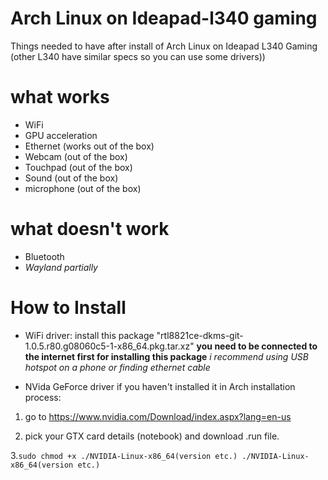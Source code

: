 # Arch Linux on Ideapad-l340 gaming
Things needed to have after install of Arch Linux on Ideapad L340 Gaming (other L340 have similar specs so you can use some drivers))

# what works
- WiFi
- GPU acceleration
- Ethernet (works out of the box)
- Webcam (out of the box)
- Touchpad (out of the box)
- Sound (out of the box)
- microphone (out of the box)

# what doesn't work
- Bluetooth
- *Wayland partially*

# How to Install

- WiFi driver:
install this package "rtl8821ce-dkms-git-1.0.5.r80.g08060c5-1-x86_64.pkg.tar.xz"
**you need to be connected to the internet first for installing this package** *i recommend using USB hotspot on a phone or finding ethernet cable*


- NVida GeForce driver
if you haven't installed it in Arch installation process:

1. go to
https://www.nvidia.com/Download/index.aspx?lang=en-us


2. pick your GTX card details (notebook) and download .run file.


3.```sudo chmod +x ./NVIDIA-Linux-x86_64(version etc.)
./NVIDIA-Linux-x86_64(version etc.)```
